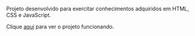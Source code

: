 Projeto desenvolvido para exercitar conhecimentos adquiridos em HTML, CSS e JavaScript.

Clique [aqui](https://marianabrgn.github.io/html-css-javascript/to-do-list/) para ver o projeto funcionando.
